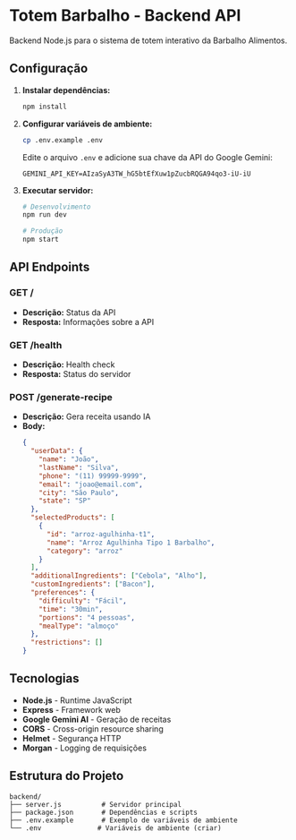 # Totem Barbalho - Backend API

Backend Node.js para o sistema de totem interativo da Barbalho Alimentos.

## Configuração

1. **Instalar dependências:**
   ```bash
   npm install
   ```

2. **Configurar variáveis de ambiente:**
   ```bash
   cp .env.example .env
   ```
   
   Edite o arquivo `.env` e adicione sua chave da API do Google Gemini:
   ```
   GEMINI_API_KEY=AIzaSyA3TW_hG5btEfXuw1pZucbRQGA94qo3-iU-iU
   ```

3. **Executar servidor:**
   ```bash
   # Desenvolvimento
   npm run dev
   
   # Produção
   npm start
   ```

## API Endpoints

### GET /
- **Descrição:** Status da API
- **Resposta:** Informações sobre a API

### GET /health
- **Descrição:** Health check
- **Resposta:** Status do servidor

### POST /generate-recipe
- **Descrição:** Gera receita usando IA
- **Body:**
  ```json
  {
    "userData": {
      "name": "João",
      "lastName": "Silva",
      "phone": "(11) 99999-9999",
      "email": "joao@email.com",
      "city": "São Paulo",
      "state": "SP"
    },
    "selectedProducts": [
      {
        "id": "arroz-agulhinha-t1",
        "name": "Arroz Agulhinha Tipo 1 Barbalho",
        "category": "arroz"
      }
    ],
    "additionalIngredients": ["Cebola", "Alho"],
    "customIngredients": ["Bacon"],
    "preferences": {
      "difficulty": "Fácil",
      "time": "30min",
      "portions": "4 pessoas",
      "mealType": "almoço"
    },
    "restrictions": []
  }
  ```

## Tecnologias

- **Node.js** - Runtime JavaScript
- **Express** - Framework web
- **Google Gemini AI** - Geração de receitas
- **CORS** - Cross-origin resource sharing
- **Helmet** - Segurança HTTP
- **Morgan** - Logging de requisições

## Estrutura do Projeto

```
backend/
├── server.js          # Servidor principal
├── package.json       # Dependências e scripts
├── .env.example       # Exemplo de variáveis de ambiente
└── .env              # Variáveis de ambiente (criar)
```
